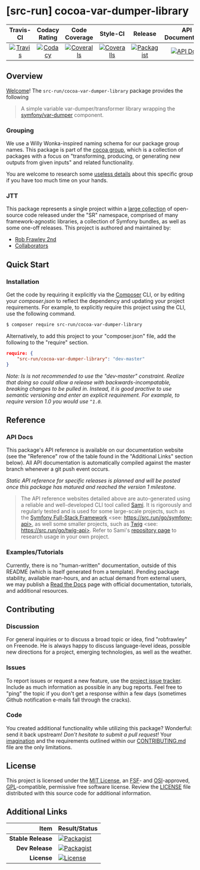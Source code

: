 
# [src-run] cocoa-var-dumper-library

|       Travis-CI        |      Codacy Rating      |      Code Coverage      |        Style-CI         |         Release         |    API Documentation    |
|:----------------------:|:-----------------------:|:-----------------------:|:-----------------------:|:-----------------------:|:-----------------------:|
| [![Travis](https://src.run/cocoa-var-dumper-library/travis.svg)](https://src.run/cocoa-var-dumper-library/travis) | [![Codacy](https://src.run/cocoa-var-dumper-library/codacy.svg)](https://src.run/cocoa-var-dumper-library/codacy) | [![Coveralls](https://src.run/cocoa-var-dumper-library/coveralls.svg)](https://src.run/cocoa-var-dumper-library/coveralls) | [![Coveralls](https://src.run/cocoa-var-dumper-library/styleci.svg)](https://src.run/cocoa-var-dumper-library/styleci) | [![Packagist](https://src.run/cocoa-var-dumper-library/packagist.svg)](https://src.run/cocoa-var-dumper-library/packagist) | [![API Docs](https://src.run/cocoa-var-dumper-library/api.svg)](https://src.run/cocoa-var-dumper-library/api) | 


## Overview

[Welcome](https://src.run/go/readme_welcome)!
The `src-run/cocoa-var-dumper-library` package provides the following

> A simple variable var-dumper/transformer library wrapping the [symfony/var-dumper](https://symfony.com/doc/current/components/var_dumper.html) component.

### Grouping

We use a Willy Wonka-inspired naming schema for our package group names. This package is part of the
[cocoa group](https://src.run/cocoa-var-dumper-library/group), which is a collection of packages with a focus
on "transforming, producing, or generating new outputs from given inputs" and related functionality.

You are welcome to research some [useless details](https://src.run/cocoa-var-dumper-library/group_explanation)
about this specific group if you have too much time on your hands.

### JTT

This package represents a single project within a [large collection](https://src.run/go/explore) of open-source code
released under the "SR" namespace, comprised of many framework-agnostic libraries, a collection of Symfony bundles, as
well as some one-off releases. This project is authored and maintained by:

- [Rob Frawley 2nd](https://src.run/rmf)
- [Collaborators](https://src.run/cocoa-var-dumper-library/github_collaborators)


## Quick Start

### Installation

Get the code by requiring it explicitly via the [Composer](https://getcomposer.com) CLI, or by editing your
*composer.json* to reflect the dependency and updating your project requirements. For example, to explicitly require
this project using the CLI, use the following command.

```bash
$ composer require src-run/cocoa-var-dumper-library
```

Alternatively, to add this project to your "composer.json" file, add the following to the "require" section.

```json
require: {
	"src-run/cocoa-var-dumper-library": "dev-master"
}
```

*Note: Is is not recommended to use the "dev-master" constraint. Realize that doing so could allow a release with
backwards-incompatable, breaking changes to be pulled in. Instead, it is good practive to use semantic versioning and
enter an explicit requirement. For example, to require version 1.0 you would use `^1.0`.*


## Reference

### API Docs

This package's API reference is available on our documentation website (see the "Reference" row of the table found in
the "Additional Links" section below). All API documentation is automatically compiled against the master branch
whenever a git push event occurs.

*Static API reference for specific releases is planned and will be posted once this package has matured and reached
the version 1 milestone*.

> The API reference websites detailed above are auto-generated using a reliable and well-developed CLI tool called
> [Sami](https://src.run/go/sami). It is rigorously and regularly tested and is used for some large-scale projects, such
> as the [Symfony Full-Stack Framework](https://src.run/go/symfony) <see: https://src.run/go/symfony-api>, as well some
> smaller projects, such as [Twig](https://src.run/go/sami-twig) <see: https://src.run/go/twig-api>. Refer to Sami's
> [repository page](https://src.run/go/sami) to research usage in your own project.

### Examples/Tutorials

Currently, there is no "human-written" documentation, outside of this README (which is itself generated from a
template). Pending package stability, available man-hours, and an actual demand from external users, we may publish
a [Read the Docs](https://src.run/go/rtd) page with official documentation, tutorials, and additional resources.


## Contributing

### Discussion

For general inquiries or to discuss a broad topic or idea, find "robfrawley" on Freenode. He is always happy to 
discuss language-level ideas, possible new directions for a project, emerging technologies, as well as the weather.

### Issues

To report issues or request a new feature, use the [project issue tracker](https://src.run/cocoa-var-dumper-library/github_issues).
Include as much information as possible in any bug reports. Feel free to "ping" the topic if you don't get a response
within a few days (sometimes Github notification e-mails fall through the cracks).

### Code

You created additional functionality while utilizing this package? Wonderful: send it back upstream! *Don't hesitate to
submit a pull request!* Your [imagination](https://src.run/go/readme_imagination) and the requirements outlined within
our [CONTRIBUTING.md](https://src.run/cocoa-var-dumper-library/contributing) file are the only limitations.


## License

This project is licensed under the [MIT License](https://src.run/go/mit), an [FSF](https://src.run/go/fsf)- and 
[OSI](https://src.run/go/osi)-approved, [GPL](https://src.run/go/gpl)-compatible, permissive free software license.
Review the [LICENSE](https://src.run/cocoa-var-dumper-library/license) file distributed with this source code for additional
information.


## Additional Links

| Item               | Result/Status                                                                                                      |
|-------------------:|:-------------------------------------------------------------------------------------------------------------------|
| __Stable Release__ | [![Packagist](https://src.run/cocoa-var-dumper-library/packagist.svg)](https://src.run/cocoa-var-dumper-library/packagist)     |
| __Dev Release__    | [![Packagist](https://src.run/cocoa-var-dumper-library/packagist_pre.svg)](https://src.run/cocoa-var-dumper-library/packagist) |
| __License__        | [![License](https://src.run/cocoa-var-dumper-library/license.svg)](https://src.run/cocoa-var-dumper-library/license)           |

